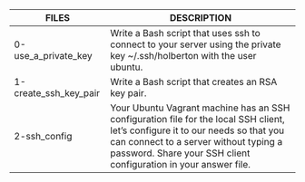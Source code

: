 | FILES  | DESCRIPTION |
| ------------- | ------------- |
| 0-use_a_private_key | Write a Bash script that uses ssh to connect to your server using the private key ~/.ssh/holberton with the user ubuntu. |
| 1-create_ssh_key_pair | Write a Bash script that creates an RSA key pair. |
| 2-ssh_config | Your Ubuntu Vagrant machine has an SSH configuration file for the local SSH client, let’s configure it to our needs so that you can connect to a server without typing a password. Share your SSH client configuration in your answer file. |
